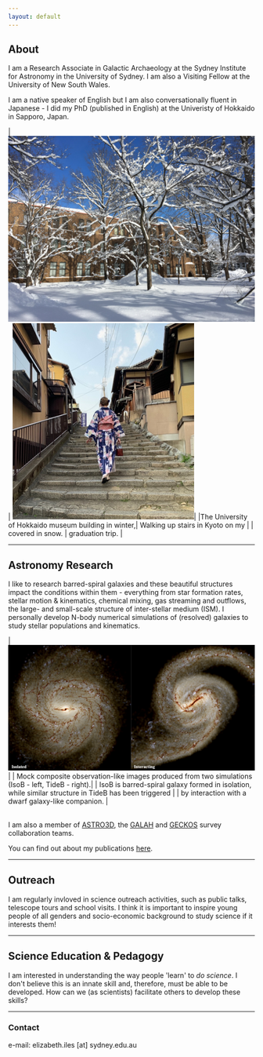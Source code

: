 ```yaml
---
layout: default
---
```


## About

I am a Research Associate in Galactic Archaeology at the Sydney Institute for Astronomy in the University of Sydney. I am also a Visiting Fellow at the University of New South Wales. 

I am a native speaker of English but I am also conversationally fluent in Japanese - I did my PhD (published in English) at the Univeristy of Hokkaido in Sapporo, Japan.  

<style>
table {
    border-collapse: collapse;
}
table, th, td {
   border: none;
}
blockquote {
    border-left: none;
    padding-left: 10px;
}
</style>

|![The University of Hokkaido museum building with trees in front covered in snow](./assets/images/HokudaiSnow1.png) | ![Me in a yukata walking up stairs in traditional Kyoto](./assets/images/MeKyoto1.png)|
|The University of Hokkaido museum building in winter,| Walking up stairs in Kyoto on my |
| covered in snow. | graduation trip. |

* * *

## Astronomy Research

I like to research barred-spiral galaxies and these beautiful structures impact the conditions within them - everything from star formation rates, stellar motion & kinematics, chemical mixing, gas streaming and outflows, the large- and small-scale structure of inter-stellar medium (ISM).  I personally develop N-body numerical simulations of (resolved) galaxies to study stellar populations and kinematics.

|![Synthetic observation image of a two barred-spiral galaxies, on isolated and one interacting.](./assets/images/AB-IsoTideB_synthobs.png) |
| Mock composite observation-like images produced from two simulations (IsoB - left, TideB - right).| 
| IsoB is barred-spiral galaxy formed in isolation, while similar structure in TideB has been triggered |
|  by interaction with a dwarf galaxy-like companion. |

<br>
I am also a member of <a href="https://astro3d.org.au">ASTRO3D</a>, the <a href="https://www.galah-survey.org">GALAH</a> and <a href="https://geckos-survey.org">GECKOS</a> survey collaboration teams.  

You can find out about my publications [here](./reference-list.html).

* * *

## Outreach

I am regularly invloved in science outreach activities, such as public talks, telescope tours and school visits. I think it is important to inspire young people of all genders and socio-economic background to study science if it interests them!

* * *

## Science Education & Pedagogy

I am interested in understanding the way people 'learn' to *do science*. I don't believe this is an innate skill and, therefore, must be able to be developed. 
How can we (as scientists) facilitate others to develop these skills?  

* * *

### Contact
e-mail: elizabeth.iles [at] sydney.edu.au

